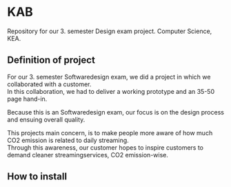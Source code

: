 # KAB
Repository for our 3. semester Design exam project. Computer Science, KEA.

## Definition of project
For our 3. semester Softwaredesign exam, we did a project in which we collaborated with a customer.\
In this collaboration, we had to deliver a working prototype and an 35-50 page hand-in.

Because this is an Softwaredesign exam, our focus is on the design process and ensuing overall quality.


This projects main concern, is to make people more aware of how much CO2 emission is related to daily streaming.\
Through this awareness, our customer hopes to inspire customers to demand cleaner streamingservices, CO2 emission-wise.


## How to install
